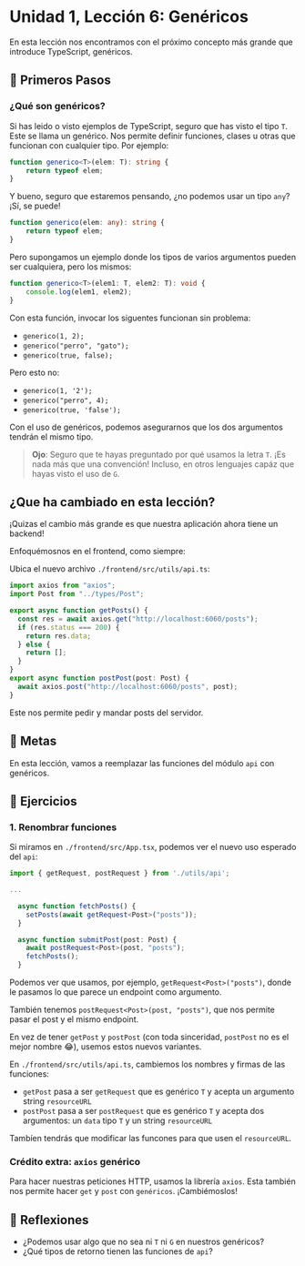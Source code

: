 # Unidad 1, Lección 6: Genéricos

En esta lección nos encontramos con el próximo concepto más grande que introduce TypeScript, genéricos.

## 🐾 Primeros Pasos

### ¿Qué son genéricos?

Si has leido o visto ejemplos de TypeScript, seguro que has visto el tipo `T`. Este se llama un genérico. Nos permite definir funciones, clases u otras que funcionan con cualquier tipo. Por ejemplo:

```typescript
function generico<T>(elem: T): string {
    return typeof elem;
}
```

Y bueno, seguro que estaremos pensando, ¿no podemos usar un tipo `any`? ¡Sí, se puede!

```typescript
function generico(elem: any): string {
    return typeof elem;
}
```

Pero supongamos un ejemplo donde los tipos de varios argumentos pueden ser cualquiera, pero los mismos:

```typescript
function generico<T>(elem1: T, elem2: T): void {
    console.log(elem1, elem2);
}
```

Con esta función, invocar los siguentes funcionan sin problema:
- `generico(1, 2);`
- `generico("perro", "gato");`
- `generico(true, false);`

Pero esto no:
- `generico(1, '2');`
- `generico("perro", 4);`
- `generico(true, 'false');`

Con el uso de genéricos, podemos asegurarnos que los dos argumentos tendrán el mismo tipo.

> **Ojo**: Seguro que te hayas preguntado por qué usamos la letra `T`. ¡Es nada más que una convención! Incluso, en otros lenguajes capáz que hayas visto el uso de `G`.

## ¿Que ha cambiado en esta lección?

¡Quizas el cambio más grande es que nuestra aplicación ahora tiene un backend!

Enfoquémosnos en el frontend, como siempre:

Ubica el nuevo archivo `./frontend/src/utils/api.ts`:

```typescript
import axios from "axios";
import Post from "../types/Post";

export async function getPosts() {
  const res = await axios.get("http://localhost:6060/posts");
  if (res.status === 200) {
    return res.data;
  } else {
    return [];
  }
}
export async function postPost(post: Post) {
  await axios.post("http://localhost:6060/posts", post);
}
```

Este nos permite pedir y mandar posts del servidor.

## 🥅 Metas

En esta lección, vamos a reemplazar las funciones del módulo `api` con genéricos.

## 🤸 Ejercicios

### 1. Renombrar funciones

Si miramos en `./frontend/src/App.tsx`, podemos ver el nuevo uso esperado del `api`:

```typescript
import { getRequest, postRequest } from './utils/api';

...

  async function fetchPosts() {
    setPosts(await getRequest<Post>("posts"));
  }

  async function submitPost(post: Post) {
    await postRequest<Post>(post, "posts");
    fetchPosts();
  }
```

Podemos ver que usamos, por ejemplo, `getRequest<Post>("posts")`, donde le pasamos lo que parece un endpoint como argumento.

También tenemos `postRequest<Post>(post, "posts")`, que nos permite pasar el post y el mismo endpoint.

En vez de tener `getPost` y `postPost` (con toda sinceridad, `postPost` no es el mejor nombre 😂), usemos estos nuevos variantes.

En `./frontend/src/utils/api.ts`, cambiemos los nombres y firmas de las funciones:

- `getPost` pasa a ser `getRequest` que es genérico `T` y acepta un argumento string `resourceURL`
- `postPost` pasa a ser `postRequest` que es genérico `T` y acepta dos argumentos: un `data` tipo `T` y un string `resourceURL`

Tambíen tendrás que modificar las funcones para que usen el `resourceURL`. 

### Crédito extra: `axios` genérico

Para hacer nuestras peticiones HTTP, usamos la librería `axios`. Esta también nos permite hacer `get` y `post` con `genéricos`. ¡Cambiémoslos!

## 🤔 Reflexiones

- ¿Podemos usar algo que no sea ni `T` ni `G` en nuestros genéricos?
- ¿Qué tipos de retorno tienen las funciones de `api`?
